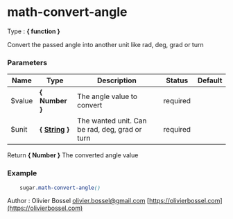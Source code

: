 # math-convert-angle

<!-- @namespace: sugar.scss.math.math-convert-angle -->

Type : **{ function }**


Convert the passed angle into another unit like rad, deg, grad or turn



### Parameters
Name  |  Type  |  Description  |  Status  |  Default
------------  |  ------------  |  ------------  |  ------------  |  ------------
$value  |  **{ Number }**  |  The angle value to convert  |  required  |
$unit  |  **{ [String](http://www.sass-lang.com/documentation/file.SASS_REFERENCE.html#sass-script-strings) }**  |  The wanted unit. Can be rad, deg, grad or turn  |  required  |

Return **{ Number }** The converted angle value

### Example
```scss
	sugar.math-convert-angle()
```
Author : Olivier Bossel [olivier.bossel@gmail.com](mailto:olivier.bossel@gmail.com) [https://olivierbossel.com](https://olivierbossel.com)